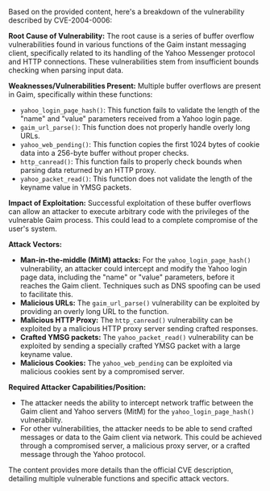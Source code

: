 Based on the provided content, here's a breakdown of the vulnerability described by CVE-2004-0006:

**Root Cause of Vulnerability:**
The root cause is a series of buffer overflow vulnerabilities found in various functions of the Gaim instant messaging client, specifically related to its handling of the Yahoo Messenger protocol and HTTP connections. These vulnerabilities stem from insufficient bounds checking when parsing input data.

**Weaknesses/Vulnerabilities Present:**
Multiple buffer overflows are present in Gaim, specifically within these functions:
  * `yahoo_login_page_hash()`: This function fails to validate the length of the "name" and "value" parameters received from a Yahoo login page.
  * `gaim_url_parse()`: This function does not properly handle overly long URLs.
  * `yahoo_web_pending()`: This function copies the first 1024 bytes of cookie data into a 256-byte buffer without proper checks.
  * `http_canread()`: This function fails to properly check bounds when parsing data returned by an HTTP proxy.
  * `yahoo_packet_read()`: This function does not validate the length of the keyname value in YMSG packets.

**Impact of Exploitation:**
Successful exploitation of these buffer overflows can allow an attacker to execute arbitrary code with the privileges of the vulnerable Gaim process. This could lead to a complete compromise of the user's system.

**Attack Vectors:**
  * **Man-in-the-middle (MitM) attacks:**  For the `yahoo_login_page_hash()` vulnerability, an attacker could intercept and modify the Yahoo login page data, including the "name" or "value" parameters, before it reaches the Gaim client. Techniques such as DNS spoofing can be used to facilitate this.
  * **Malicious URLs:** The `gaim_url_parse()` vulnerability can be exploited by providing an overly long URL to the function.
  * **Malicious HTTP Proxy:** The `http_canread()` vulnerability can be exploited by a malicious HTTP proxy server sending crafted responses.
  * **Crafted YMSG packets:** The `yahoo_packet_read()` vulnerability can be exploited by sending a specially crafted YMSG packet with a large keyname value.
  * **Malicious Cookies:** The `yahoo_web_pending` can be exploited via malicious cookies sent by a compromised server.

**Required Attacker Capabilities/Position:**
  * The attacker needs the ability to intercept network traffic between the Gaim client and Yahoo servers (MitM) for the `yahoo_login_page_hash()` vulnerability.
  * For other vulnerabilities, the attacker needs to be able to send crafted messages or data to the Gaim client via network. This could be achieved through a compromised server, a malicious proxy server, or a crafted message through the Yahoo protocol.

The content provides more details than the official CVE description, detailing multiple vulnerable functions and specific attack vectors.